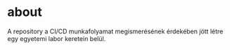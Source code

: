 # about
A repository a CI/CD munkafolyamat megismerésének érdekében jött létre egy egyetemi labor keretein belül.